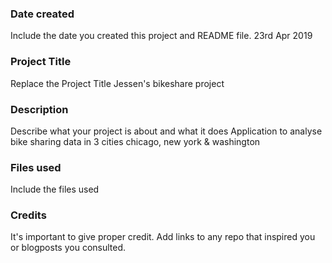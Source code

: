 ### Date created
Include the date you created this project and README file.
23rd Apr 2019

### Project Title
Replace the Project Title
Jessen's bikeshare project 

### Description
Describe what your project is about and what it does
Application to analyse bike sharing data in 3 cities chicago, new york & washington

### Files used
Include the files used

### Credits
It's important to give proper credit. Add links to any repo that inspired you or blogposts you consulted.


